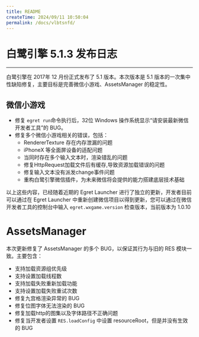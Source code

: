 ```yaml
---
title: README
createTime: 2024/09/11 10:50:04
permalink: /docs/vlbtsnfd/
---
```

# 白鹭引擎 5.1.3 发布日志

---

白鹭引擎在 2017年 12 月份正式发布了 5.1 版本。本次版本是 5.1 版本的一次集中性缺陷修复，主要目标是完善微信小游戏、AssetsManager 的稳定性。

## 微信小游戏

* 修复 ```egret run```命令执行后，32位 Windows 操作系统显示“请安装最新微信开发者工具”的 BUG。
* 修复多个微信小游戏相关的错误，包括：
    * RendererTexture 存在内存泄漏的问题
    * iPhoneX 等全面屏设备的适配问题
    * 当同时存在多个输入文本时，渲染错乱的问题
    * 修复HttpRequest加载文件后有缓存,导致资源加载错误的问题
    * 修复输入文本没有派发change事件问题
    * 重构白鹭引擎微信插件，为未来微信将会提供的能力搭建底层技术基础

以上这些内容，已经随着近期的 Egret Launcher 进行了独立的更新，开发者目前可以通过在 Egret Launcher 中重新创建微信项目以得到更新，您可以通过在微信开发者工具的控制台中输入  ```egret.wxgame.version``` 检查版本，当前版本为 1.0.10

# AssetsManager

本次更新修复了 AssetsManager 的多个 BUG，以保证其行为与旧的 RES 模块一致。主要包含：

* 支持加载资源组优先级
* 支持设置加载线程数
* 支持加载失败重新加载功能
* 支持设置加载失败重试次数
* 修复九宫格渲染异常的 BUG
* 修复位图字体无法渲染的 BUG
* 修复加载http的图集以及字体路径不正确问题
* 修复当开发者设置 ```RES.loadConfig``` 中设置 resourceRoot，但是并没有生效的 BUG
